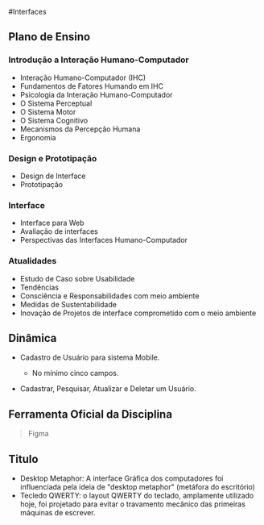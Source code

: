 #Interfaces
## Plano de Ensino
### Introdução a Interação Humano-Computador
- Interação Humano-Computador (IHC)
- Fundamentos de Fatores Humando em IHC
- Psicologia da Interação Humano-Computador
- O Sistema Perceptual
- O Sistema Motor
- O Sistema Cognitivo
- Mecanismos da Percepção Humana
- Ergonomia

### Design e Prototipação
- Design de Interface
- Prototipação

### Interface
- Interface para Web 
- Avaliação de interfaces
- Perspectivas das Interfaces Humano-Computador

### Atualidades
- Estudo de Caso sobre Usabilidade
- Tendências
- Consciência e Responsabilidades com meio ambiente
- Medidas de Sustentabilidade
- Inovação de Projetos de interface comprometido com o meio ambiente

## Dinâmica
- Cadastro de Usuário para sistema Mobile.
   - No mínimo cinco campos.

- Cadastrar, Pesquisar, Atualizar e Deletar um Usuário.

## Ferramenta Oficial da Disciplina

 > Figma


## Titulo

- Desktop Metaphor: A interface Gráfica dos computadores foi influenciada pela ideia de "desktop metaphor" (metáfora do escritório)
- Tecledo QWERTY: o layout QWERTY do teclado, amplamente utilizado hoje, foi projetado para evitar o travamento mecânico das primeiras máquinas de escrever.

